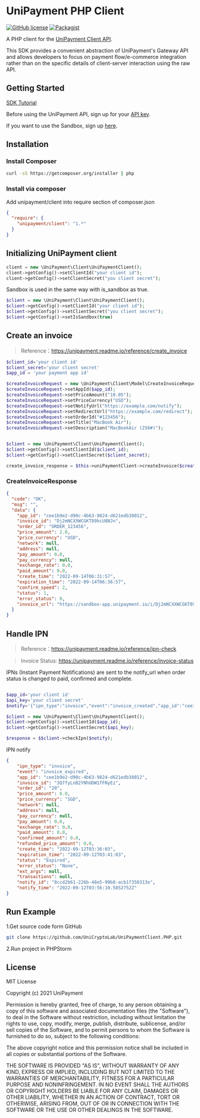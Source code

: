 # UniPayment PHP Client
[![GitHub license](https://img.shields.io/badge/license-MIT-blue.svg?style=flat-square)](https://github.com/UniCryptoLab/UniPaymentClient.PHP/blob/main/UniPaymentClient/LICENSE.txt)
[![Packagist](https://img.shields.io/packagist/v/unipayment/client.svg?style=flat-square)](https://packagist.org/packages/unipayment/client)

A PHP client for the [UniPayment Client API](https://unipayment.readme.io/reference/overview).  

This SDK provides a convenient abstraction of UniPayment's Gateway API and allows developers to focus on payment flow/e-commerce integration rather than on the specific details of client-server interaction using the raw API.


## Getting Started

[SDK Tutorial](https://unipayment.io/en/docs/sdk/tutorial/)

Before using the UniPayment API, sign up for your [API key](https://console.unipayment.io/).

If you want to use the Sandbox, sign up [here](https://sandbox-console.unipayment.io/).

## Installation

### Install Composer
```bash
curl -sS https://getcomposer.org/installer | php
```

### Install via composer
Add unipayment/client into require section of composer.json 
```json
{
  "require": {
    "unipayment/client": "1.*"
  }
}

```

## Initializing UniPayment client
```php
client = new \UniPayment\Client\UniPaymentClient();
client->getConfig()->setClientId("your client id");
client->getConfig()->setClientSecret("you client secret");

```

Sandbox is used in the same way with is_sandbox as true.

```php
$client = new \UniPayment\Client\UniPaymentClient();
$client->getConfig()->setClientId("your client id");
$client->getConfig()->setClientSecret("you client secret");
$client->getConfig()->setIsSandbox(true)
```

## Create an invoice
> Reference：https://unipayment.readme.io/reference/create_invoice

```php
$client_id='your client id'
$client_secret='your client secret'
$app_id = 'your payment app id'

$createInvoiceRequest = new \UniPayment\Client\Model\CreateInvoiceRequest();
$createInvoiceRequest->setAppId($app_id);
$createInvoiceRequest->setPriceAmount("10.05");
$createInvoiceRequest->setPriceCurrency("USD");
$createInvoiceRequest->setNotifyUrl("https://example.com/notify");
$createInvoiceRequest->setRedirectUrl("https://example.com/redirect");
$createInvoiceRequest->setOrderId("#123456");
$createInvoiceRequest->setTitle("MacBook Air");
$createInvoiceRequest->setDescription("MacBookAir (256#)");


$client = new \UniPayment\Client\UniPaymentClient();
$client->getConfig()->setClientId($client_id);
$client->getConfig()->setClientSecret($client_secret);

create_invoice_response = $this->uniPaymentClient->createInvoice($createInvoiceRequest);
```
### CreateInvoiceResponse

```json
{
  "code": "OK",
  "msg": "",
  "data": {
    "app_id": "cee1b9e2-d90c-4b63-9824-d621edb38012",
    "invoice_id": "Dj2mNCXXWCGKT89kcU8NJn",
    "order_id": "ORDER_123456",
    "price_amount": 2.0,
    "price_currency": "USD",
    "network": null,
    "address": null,
    "pay_amount": 0.0,
    "pay_currency": null,
    "exchange_rate": 0.0,
    "paid_amount": 0.0,
    "create_time": "2022-09-14T06:31:57",
    "expiration_time": "2022-09-14T06:36:57",
    "confirm_speed": 2,
    "status": 1,
    "error_status": 0,
    "invoice_url": "https://sandbox-app.unipayment.io/i/Dj2mNCXXWCGKT89kcU8NJn"
  }
}

```

## Handle IPN
> Reference：https://unipayment.readme.io/reference/ipn-check

> Invoice Status: https://unipayment.readme.io/reference/invoice-status

IPNs (Instant Payment Notifications) are sent to the notify_url when order status is changed to paid, confirmed and complete.

```php

$app_id='your client id'
$api_key='your client secret'
$notify='{"ipn_type":"invoice","event":"invoice_created","app_id":"cee1b9e2-d90c-4b63-9824-d621edb38012","invoice_id":"12wQquUmeCPUx3qmp3aHnd","order_id":"ORDER_123456","price_amount":2.0,"price_currency":"USD","network":null,"address":null,"pay_currency":null,"pay_amount":0.0,"exchange_rate":0.0,"paid_amount":0.0,"confirmed_amount":0.0,"refunded_price_amount":0.0,"create_time":"2022-09-14T04:57:54.5599307Z","expiration_time":"2022-09-14T05:02:54.559933Z","status":"New","error_status":"None","ext_args":"Merchant Pass Through Data","transactions":null,"notify_id":"fd58cedd-67c6-4053-ae65-2f6fb09a7d2c","notify_time":"0001-01-01T00:00:00"}';

$client = new \UniPayment\Client\UniPaymentClient();
$client->getConfig()->setClientId($app_id);
$client->getConfig()->setClientSecret($api_key);

$response = $$client->checkIpn($notify);

```

IPN notify
``` json
{
	"ipn_type": "invoice",
	"event": "invoice_expired",
	"app_id": "cee1b9e2-d90c-4b63-9824-d621edb38012",
	"invoice_id": "3Q7fyLnB2YNhUDW1fFNyEz",
	"order_id": "20",
	"price_amount": 6.0,
	"price_currency": "SGD",
	"network": null,
	"address": null,
	"pay_currency": null,
	"pay_amount": 0.0,
	"exchange_rate": 0.0,
	"paid_amount": 0.0,
	"confirmed_amount": 0.0,
	"refunded_price_amount": 0.0,
	"create_time": "2022-09-12T03:36:03",
	"expiration_time": "2022-09-12T03:41:03",
	"status": "Expired",
	"error_status": "None",
	"ext_args": null,
	"transactions": null,
	"notify_id": "8ccd2b61-226b-48e5-99b8-acb1f350313e",
	"notify_time": "2022-09-12T03:56:10.5852752Z"
}
```

## Run Example

1.Get source code form GitHub 
``` bash
git clone https://github.com/UniCryptoLab/UniPaymentClient.PHP.git
```

2.Run project in PHPStorm


## License

MIT License

Copyright (c) 2021 UniPayment

Permission is hereby granted, free of charge, to any person obtaining a copy
of this software and associated documentation files (the "Software"), to deal
in the Software without restriction, including without limitation the rights
to use, copy, modify, merge, publish, distribute, sublicense, and/or sell
copies of the Software, and to permit persons to whom the Software is
furnished to do so, subject to the following conditions:

The above copyright notice and this permission notice shall be included in all
copies or substantial portions of the Software.

THE SOFTWARE IS PROVIDED "AS IS", WITHOUT WARRANTY OF ANY KIND, EXPRESS OR
IMPLIED, INCLUDING BUT NOT LIMITED TO THE WARRANTIES OF MERCHANTABILITY,
FITNESS FOR A PARTICULAR PURPOSE AND NONINFRINGEMENT. IN NO EVENT SHALL THE
AUTHORS OR COPYRIGHT HOLDERS BE LIABLE FOR ANY CLAIM, DAMAGES OR OTHER
LIABILITY, WHETHER IN AN ACTION OF CONTRACT, TORT OR OTHERWISE, ARISING FROM,
OUT OF OR IN CONNECTION WITH THE SOFTWARE OR THE USE OR OTHER DEALINGS IN THE
SOFTWARE.